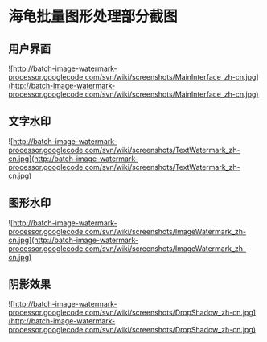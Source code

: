 # 海龟批量图形处理部分截图 #
## 用户界面 ##
![http://batch-image-watermark-processor.googlecode.com/svn/wiki/screenshots/MainInterface_zh-cn.jpg](http://batch-image-watermark-processor.googlecode.com/svn/wiki/screenshots/MainInterface_zh-cn.jpg)

## 文字水印 ##
![http://batch-image-watermark-processor.googlecode.com/svn/wiki/screenshots/TextWatermark_zh-cn.jpg](http://batch-image-watermark-processor.googlecode.com/svn/wiki/screenshots/TextWatermark_zh-cn.jpg)

## 图形水印 ##
![http://batch-image-watermark-processor.googlecode.com/svn/wiki/screenshots/ImageWatermark_zh-cn.jpg](http://batch-image-watermark-processor.googlecode.com/svn/wiki/screenshots/ImageWatermark_zh-cn.jpg)

## 阴影效果 ##
![http://batch-image-watermark-processor.googlecode.com/svn/wiki/screenshots/DropShadow_zh-cn.jpg](http://batch-image-watermark-processor.googlecode.com/svn/wiki/screenshots/DropShadow_zh-cn.jpg)